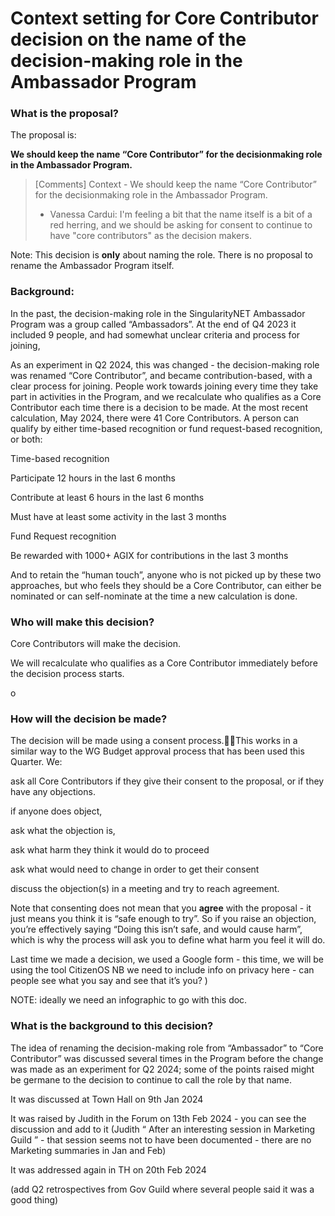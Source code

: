 # Context setting for Core Contributor decision on the name of the decision-making role in the Ambassador Program



### What is the proposal?

The proposal is:

**We should keep the name “Core Contributor” for the decisionmaking role in the Ambassador Program.**

> [Comments]
> Context - We should keep the name “Core Contributor” for the decisionmaking role in the Ambassador Program.
> * Vanessa Cardui: I'm feeling a bit that the name itself is a bit of a red herring, and we should be asking for consent to continue to have "core contributors" as the decision makers.
>



Note: This decision is **only** about naming the role. There is no proposal to rename the Ambassador Program itself.

### Background:

In the past, the decision-making role in the SingularityNET Ambassador Program was a group called “Ambassadors”. At the end of Q4 2023 it included 9 people, and had somewhat unclear criteria and process for joining,



As an experiment in Q2 2024, this was changed - the decision-making role was renamed “Core Contributor”, and became contribution-based, with a clear process for joining. People work towards joining every time they take part in activities in the Program, and we recalculate who qualifies as a Core Contributor each time there is a decision to be made. At the most recent calculation, May 2024, there were 41 Core Contributors. A person can qualify by either time-based recognition or fund request-based recognition, or both:



Time-based recognition

Participate 12 hours in the last 6 months

Contribute at least 6 hours in the last 6 months

Must have at least some activity in the last 3 months

Fund Request recognition

Be rewarded with 1000+ AGIX for contributions in the last 3 months



And to retain the “human touch”, anyone who is not picked up by these two approaches, but who feels they should be a Core Contributor, can either be nominated or can self-nominate at the time a new calculation is done.

### Who will make this decision?

Core Contributors will make the decision.

We will recalculate who qualifies as a Core Contributor immediately before the decision process starts.

o





### How will the decision be made?

The decision will be made using a consent process.This works in a similar way to the WG Budget approval process that has been used this Quarter. We:

ask all Core Contributors  if they give their consent to the proposal, or if they have any objections.

if anyone does object,

ask what the objection is,

ask what harm they think it would do to proceed

ask what would need to change in order to get their consent

discuss the objection(s) in a meeting and try to reach agreement.



Note that consenting does not mean that you **agree** with the proposal - it just means you think it is “safe enough to try”. So if you raise an objection, you’re effectively saying “Doing this isn’t safe, and would cause harm”, which is why the process will ask you to define what harm you feel it will do.



Last time we made a decision, we used a Google form - this time, we will be using the tool CitizenOS  NB we need to include info on privacy here - can people see what you say and see that it’s you? )



NOTE: ideally we need an infographic to go with this doc.

### What is the background to this decision?

The idea of renaming the decision-making role from “Ambassador” to “Core Contributor” was discussed several times in the Program before the change was made as an experiment for Q2 2024; some of the points raised might be germane to the decision to continue to call the role by that name.



It was discussed at Town Hall on 9th Jan 2024

It was raised by Judith in the Forum on 13th Feb 2024 - you can see the discussion and add to it   (Judith “ After an interesting session in Marketing Guild ” - that session seems not to have been documented - there are no Marketing summaries in Jan and Feb)

It was addressed again in TH on 20th Feb 2024



(add Q2 retrospectives from Gov Guild where several people said it was a good thing)



